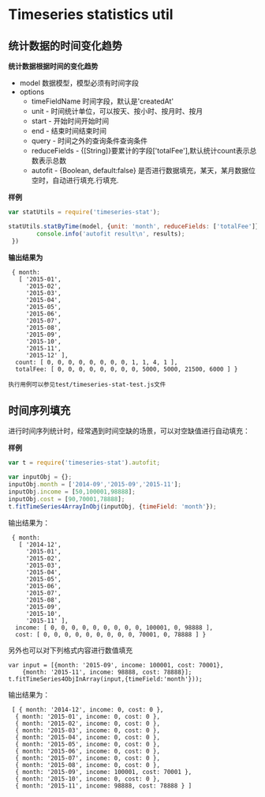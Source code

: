 # Timeseries statistics util #

## 统计数据的时间变化趋势
**统计数据根据时间的变化趋势**

- model 数据模型，模型必须有时间字段
- options
    + timeFieldName 时间字段，默认是'createdAt'
    + unit - 时间统计单位，可以按天、按小时、按月时、按月
    + start - 开始时间开始时间
    + end  - 结束时间结束时间
    + query - 时间之外的查询条件查询条件
    + reduceFields - {[String]}要累计的字段['totalFee'],默认统计count表示总数表示总数
    + autofit -  {Boolean, default:false} 是否进行数据填充，某天，某月数据位空时，自动进行填充.行填充.


**样例**
```js
var statUtils = require('timeseries-stat');

statUtils.statByTime(model, {unit: 'month', reduceFields: ['totalFee']}, function (err, results) {
        console.info('autofit result\n', results);
 })
```

**输出结果为**
```
 { month: 
   [ '2015-01',
     '2015-02',
     '2015-03',
     '2015-04',
     '2015-05',
     '2015-06',
     '2015-07',
     '2015-08',
     '2015-09',
     '2015-10',
     '2015-11',
     '2015-12' ],
  count: [ 0, 0, 0, 0, 0, 0, 0, 0, 1, 1, 4, 1 ],
  totalFee: [ 0, 0, 0, 0, 0, 0, 0, 0, 5000, 5000, 21500, 6000 ] }
```

`执行用例可以参见test/timeseries-stat-test.js文件`

## 时间序列填充
进行时间序列统计时，经常遇到时间空缺的场景，可以对空缺值进行自动填充：

**样例**
```js
var t = require('timeseries-stat').autofit;

var inputObj = {};
inputObj.month = ['2014-09','2015-09','2015-11'];
inputObj.income = [50,100001,98888];
inputObj.cost = [90,70001,78888];
t.fitTimeSeries4ArrayInObj(inputObj, {timeField: 'month'});
```

输出结果为：
```
 { month: 
   [ '2014-12',
     '2015-01',
     '2015-02',
     '2015-03',
     '2015-04',
     '2015-05',
     '2015-06',
     '2015-07',
     '2015-08',
     '2015-09',
     '2015-10',
     '2015-11' ],
  income: [ 0, 0, 0, 0, 0, 0, 0, 0, 0, 100001, 0, 98888 ],
  cost: [ 0, 0, 0, 0, 0, 0, 0, 0, 0, 70001, 0, 78888 ] }
```

另外也可以对下列格式内容进行数值填充
```
var input = [{month: '2015-09', income: 100001, cost: 70001},
    {month: '2015-11', income: 98888, cost: 78888}];
t.fitTimeSeries4ObjInArray(input,{timeField:'month'}));
```

输出结果为：
```
 [ { month: '2014-12', income: 0, cost: 0 },
  { month: '2015-01', income: 0, cost: 0 },
  { month: '2015-02', income: 0, cost: 0 },
  { month: '2015-03', income: 0, cost: 0 },
  { month: '2015-04', income: 0, cost: 0 },
  { month: '2015-05', income: 0, cost: 0 },
  { month: '2015-06', income: 0, cost: 0 },
  { month: '2015-07', income: 0, cost: 0 },
  { month: '2015-08', income: 0, cost: 0 },
  { month: '2015-09', income: 100001, cost: 70001 },
  { month: '2015-10', income: 0, cost: 0 },
  { month: '2015-11', income: 98888, cost: 78888 } ]
```